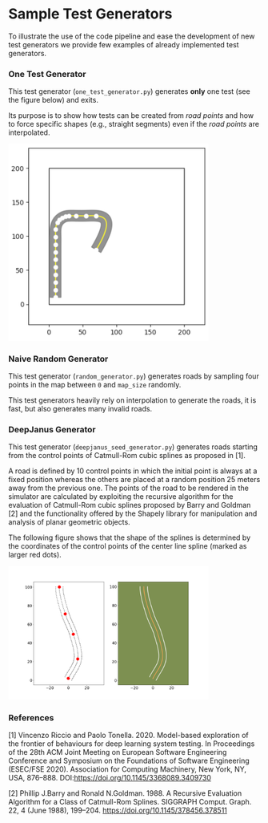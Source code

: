 
# Sample Test Generators

To illustrate the use of the code pipeline and ease the development of new test generators we provide few examples of already implemented test generators.

### One Test Generator
This test generator (`one_test_generator.py`) generates **only** one test (see the figure below) and exits.

Its purpose is to show how tests can be created from *road points* and how to force specific shapes (e.g., straight segments) even if the *road points* are interpolated.

<img src="./figures/one_road.png" alt="The road generated by the One Test generator" width="400"/>


### Naive Random Generator
This test generator (`random_generator.py`) generates roads by sampling four points in the map between `0` and `map_size` randomly.

This test generators heavily rely on interpolation to generate the roads, it is fast, but also generates many invalid roads.


### DeepJanus Generator
This test generator (`deepjanus_seed_generator.py`) generates roads starting from the control points of Catmull-Rom cubic splines as proposed in [1]. 

A road is defined by 10 control points in which the initial point is always at a fixed position whereas the others are placed at a random position 25 meters away from the previous one. The points of the road to be rendered in the simulator are calculated by exploiting the recursive algorithm for the evaluation of Catmull-Rom cubic splines proposed by Barry and Goldman [2] and the functionality offered by the Shapely library for manipulation and analysis of planar geometric objects.

The following figure shows that the shape of the splines is determined by the coordinates of the control points of the center line spline (marked as larger red dots).

<img src="./figures/janus_road.png" alt="The road generated by the DeepJanus Generator" width="400"/>

### References ###

[1] Vincenzo Riccio and Paolo Tonella. 2020. Model-based exploration of the frontier of behaviours for deep learning system testing. In Proceedings of the 28th ACM Joint Meeting on European Software Engineering Conference and Symposium on the Foundations of Software Engineering (ESEC/FSE 2020). Association for Computing Machinery, New York, NY, USA, 876–888. DOI:https://doi.org/10.1145/3368089.3409730

[2] Phillip J.Barry and Ronald N.Goldman. 1988. A Recursive Evaluation Algorithm for a Class of Catmull-Rom Splines. SIGGRAPH Comput. Graph. 22, 4 (June 1988), 199–204. https://doi.org/10.1145/378456.378511

